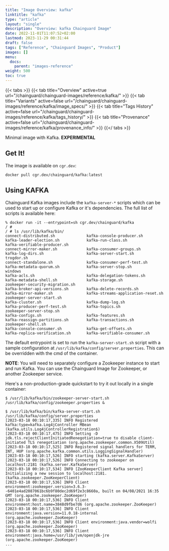 ```yaml
---
title: "Image Overview: kafka"
linktitle: "kafka"
type: "article"
layout: "single"
description: "Overview: kafka Chainguard Image"
date: 2022-11-01T11:07:52+02:00
lastmod: 2023-11-29 00:31:44
draft: false
tags: ["Reference", "Chainguard Images", "Product"]
images: []
menu: 
  docs: 
    parent: "images-reference"
weight: 500
toc: true
---
```


{{< tabs >}}
{{< tab title="Overview" active=true url="/chainguard/chainguard-images/reference/kafka/" >}}
{{< tab title="Variants" active=false url="/chainguard/chainguard-images/reference/kafka/image_specs/" >}}
{{< tab title="Tags History" active=false url="/chainguard/chainguard-images/reference/kafka/tags_history/" >}}
{{< tab title="Provenance" active=false url="/chainguard/chainguard-images/reference/kafka/provenance_info/" >}}
{{</ tabs >}}



<!--overview:start-->
Minimal image with Kafka. **EXPERIMENTAL**
<!--overview:end-->

<!--getting:start-->
## Get It!
The image is available on `cgr.dev`:

```
docker pull cgr.dev/chainguard/kafka:latest
```
<!--getting:end-->

<!--body:start-->
## Using KAFKA

Chainguard Kafka images include the `kafka-server-*` scripts which can be used to start up or configure Kafka or it's dependencies.
The full list of scripts is available here:

```shell
% docker run -it --entrypoint=sh cgr.dev/chainguard/kafka
/ #
/ # ls /usr/lib/kafka/bin/
connect-distributed.sh              kafka-console-producer.sh           kafka-leader-election.sh            kafka-run-class.sh                  kafka-verifiable-producer.sh
connect-mirror-maker.sh             kafka-consumer-groups.sh            kafka-log-dirs.sh                   kafka-server-start.sh               trogdor.sh
connect-standalone.sh               kafka-consumer-perf-test.sh         kafka-metadata-quorum.sh            kafka-server-stop.sh                windows
kafka-acls.sh                       kafka-delegation-tokens.sh          kafka-metadata-shell.sh             kafka-storage.sh                    zookeeper-security-migration.sh
kafka-broker-api-versions.sh        kafka-delete-records.sh             kafka-mirror-maker.sh               kafka-streams-application-reset.sh  zookeeper-server-start.sh
kafka-cluster.sh                    kafka-dump-log.sh                   kafka-producer-perf-test.sh         kafka-topics.sh                     zookeeper-server-stop.sh
kafka-configs.sh                    kafka-features.sh                   kafka-reassign-partitions.sh        kafka-transactions.sh               zookeeper-shell.sh
kafka-console-consumer.sh           kafka-get-offsets.sh                kafka-replica-verification.sh       kafka-verifiable-consumer.sh
```

The default entrypoint is set to run the `kafka-server-start.sh` script with a sample configuration at `/usr/lib/kafka/config/server.properties`.
This can be overridden with the cmd of the container.

**NOTE**: You will need to separately configure a Zookeeper instance to start and run Kafka.
You can use the Chainguard Image for Zookeeper, or another Zookeeper service.

Here's a non-production-grade quickstart to try it out locally in a single container:

```shell
$ /usr/lib/kafka/bin/zookeeper-server-start.sh /usr/lib/kafka/config/zookeeper.properties &

$ /usr/lib/kafka/bin/kafka-server-start.sh /usr/lib/kafka/config/server.properties
[2023-03-18 00:10:17,335] INFO Registered kafka:type=kafka.Log4jController MBean (kafka.utils.Log4jControllerRegistration$)
[2023-03-18 00:10:17,475] INFO Setting -D jdk.tls.rejectClientInitiatedRenegotiation=true to disable client-initiated TLS renegotiation (org.apache.zookeeper.common.X509Util)
[2023-03-18 00:10:17,525] INFO Registered signal handlers for TERM, INT, HUP (org.apache.kafka.common.utils.LoggingSignalHandler)
[2023-03-18 00:10:17,526] INFO starting (kafka.server.KafkaServer)
[2023-03-18 00:10:17,526] INFO Connecting to zookeeper on localhost:2181 (kafka.server.KafkaServer)
[2023-03-18 00:10:17,534] INFO [ZooKeeperClient Kafka server] Initializing a new session to localhost:2181. (kafka.zookeeper.ZooKeeperClient)
[2023-03-18 00:10:17,536] INFO Client environment:zookeeper.version=3.6.3--6401e4ad2087061bc6b9f80dec2d69f2e3c8660a, built on 04/08/2021 16:35 GMT (org.apache.zookeeper.ZooKeeper)
[2023-03-18 00:10:17,536] INFO Client environment:host.name=3848d9fbe7d6 (org.apache.zookeeper.ZooKeeper)
[2023-03-18 00:10:17,536] INFO Client environment:java.version=11.0.18-internal (org.apache.zookeeper.ZooKeeper)
[2023-03-18 00:10:17,536] INFO Client environment:java.vendor=wolfi (org.apache.zookeeper.ZooKeeper)
[2023-03-18 00:10:17,536] INFO Client environment:java.home=/usr/lib/jvm/openjdk-jre (org.apache.zookeeper.ZooKeeper)
...
```
<!--body:end-->

